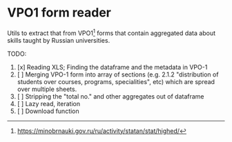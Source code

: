 # VPO1 form reader


Utils to extract that from VPO1[^vpo1] forms that contain aggregated data about
skills taught by Russian universities.


[^vpo1]: https://minobrnauki.gov.ru/ru/activity/statan/stat/highed/


TODO:

1. [x] Reading XLS; Finding the dataframe and the metadata in VPO-1
1. [ ] Merging VPO-1 form into array of sections (e.g. 2.1.2 "distribution of students over courses, programs, specialities", etc) which are spread over multiple sheets.
1. [ ] Stripping the "total no." and other aggregates out of dataframe
1. [ ] Lazy read, iteration
1. [ ] Download function
